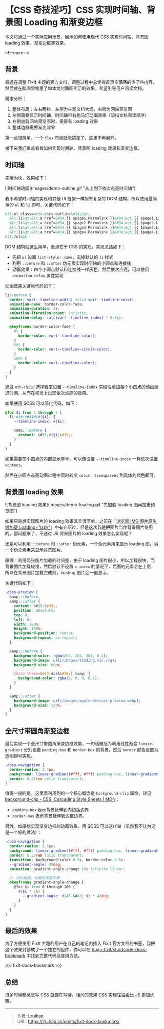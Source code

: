 # 【CSS 奇技淫巧】CSS 实现时间轴、背景图 Loading 和渐变边框


本文将通过一个实际应用场景，展示如何使用现代 CSS 实现时间轴、背景图 loading 效果、渐变边框等效果。

&lt;!--more--&gt;

## 背景

最近在调整 FixIt 主题的官方文档，调整过程中总觉得首页空荡荡的少了些内容，然后就在脑海里构思了如本文封面图所示的效果，希望引导用户阅读文档。

需求分析：

1. 整体布局：左右两栏，左侧为主题文档大纲，右侧为网站预览图
2. 左侧需要显示时间轴，时间轴带有跑马灯动画效果（暗指文档阅读顺序）
3. 右侧加载网站预览图时，需要有 loading 效果
4. 整体边框需要渐变效果

第一点很简单，一个 `flex` 布局就能搞定了，这里不再展开。

接下来我们重点看看如何实现时间轴、背景图 loading 效果和渐变边框。

## 时间轴

先睹为快，效果如下：

![时间轴动画](images/demo-outline.gif &#34;从上到下依次点亮时间轴&#34;)

我不希望时间轴的实现和其他 UI 框架一样拥有复杂的 DOM 结构，所以使用最简单的 `ul` 和 `li` 即可，关键代码如下：

```html
&lt;ul class=&#34;docs-outline&#34;&gt;
  &lt;li&gt;&lt;a href=&#34;{{ $page1.Permalink }}&#34;&gt;{{ $page1.LinkTitle }}&lt;/a&gt;&lt;/li&gt;
  &lt;li&gt;&lt;a href=&#34;{{ $page2.Permalink }}&#34;&gt;{{ $page2.LinkTitle }}&lt;/a&gt;&lt;/li&gt;
  &lt;li&gt;&lt;a href=&#34;{{ $page3.Permalink }}&#34;&gt;{{ $page3.LinkTitle }}&lt;/a&gt;&lt;/li&gt;
  &lt;li&gt;&lt;a href=&#34;{{ $page4.Permalink }}&#34;&gt;{{ $page4.LinkTitle }}&lt;/a&gt;&lt;/li&gt;
&lt;/ul&gt;
```

DOM 结构就这么简单，重点在于 CSS 的实现，实现思路如下：

- 先把 `ul` 设置 `list-style: none`，去掉默认的 `li` 样式
- 利用 `::before` 和 `::after` 伪元素实现时间轴的小圆点和连接线
- 动画效果：四个小圆点默认和连接线一样灰色，然后依次点亮，可以使用 `animation-delay` 属性实现

动画效果关键帧代码如下：

```scss
li::before {
  border: var(--timeline-width) solid var(--timeline-color);
  animation-name: border-color-fade;
  animation-duration: 2s;
  animation-iteration-count: infinite;
  animation-delay: calc(var(--timeline-index) * 0.3s);

  @keyframes border-color-fade {
    0% {
      border-color: var(--timeline-color);
    }
    50% {
      border-color: var(--timeline-circle-color);
    }
    100% {
      border-color: var(--timeline-color);
    }
  }
}
```

通过 `nth-child` 选择器来设置 `--timeline-index` 来线性增加每个小圆点的动画延迟时间，从而在视觉上出现依次点亮的效果。

如果使用 SCSS 可以简化代码，如下：

```scss
@for $i from 1 through 4 {
  li:nth-child(#{$i}) {
    --timeline-index: #{$i};

    &amp;::before {
      content: &#39;#{$i}&#39;;
    }
  }
}
```

如果需要在小圆点的内部显示序号，可以像设置 `--timeline-index` 一样依次设置 `content`。

然后在小圆点点亮动画过程中同时转变 `color: transparent` 到具体的颜色即可。

## 背景图 loading 效果

![背景图 loading 效果](images/demo-loading.gif &#34;先加载 loading 图再加重预览图&#34;)

如果只是想实现图片的 loading 效果其实很简单，之前在「[浏览器 IMG 图片原生懒加载 Loading=&#34;lazy&#34;](/posts/native-img-loading-lazy/)」中有介绍过，但是这次我是把图片当作背景图片使用的，那问题来了，不通过 JS 背景图片的 loading 效果怎么实现呢？

还是可以利用 `::before` 和 `::after` 伪元素，一个伪元素用来显示 loading 图，另一个伪元素用来显示背景图片。

原理：利用两张图片加载的时间差，由于 loading 图片很小，所以加载很快，而背景图片加载较慢，然后默认不设置 `z-index` 的情况下，后面的元素会在上层，所以在背景图片加载完成前，loading 图片会一直显示。

关键代码如下：

```scss
.docs-preview {
  &amp;::before,
  &amp;::after {
    content: &#39;&#39;;
    position: absolute;
    top: 0;
    left: 0;
    width: 100%;
    height: 100%;
    background-position: center;
    background-repeat: no-repeat;
  }

  &amp;::before {
    background-color: rgba(204, 204, 204, 0.1);
    background-image: url(/images/loading.min.svg);
    background-size: 60px;

    [data-theme=&#39;dark&#39;] &amp; {
      background-color: rgba(0, 0, 0, 0.1);
    }
  }

  &amp;::after {
    background-image: url(/images/apple-devices-preview.webp);
    background-size: 130%;
  }
}
```

## 全尺寸带圆角渐变边框

最后实现一个全尺寸带圆角渐变边框效果，一句话概括为利用线性渐变 `linear-gradient` 分别设置 `padding-box` 和 `border-box` 的背景，然后 `border` 颜色设置为透明即可实现。

```scss
.docs-navigation {
  border-radius: 2.5px;
  background: linear-gradient(#fff, #fff) padding-box, linear-gradient(45deg, #42d392, #FF7359) border-box;
  border: 0.25rem solid transparent;
}
```

值得一提的是，这里面利用到的一个核心概念是 `background-clip` 属性，详见 [background-clip - CSS: Cascading Style Sheets | MDN](https://developer.mozilla.org/en-US/docs/Web/CSS/background-clip)：

- `padding-box` 表示背景延伸到内边距边界
- `border-box` 表示背景延伸到边框边界。

另外，如果想实现渐变边框的动画效果，用 SCSS 可以这样做（虽然我不认为这是一个好的做法）：

```scss {data-open=false}
.docs-navigation {
  border-radius: 2.5px;
  background: linear-gradient(#fff, #fff) padding-box, linear-gradient(var(--gradient-angle), #42d392, #FF7359) border-box;
  border: 0.25rem solid transparent;
  transition: background-color 0.5s, border-color 0.5s;
  --gradient-angle: 45deg;
  animation: gradient-angle-change 10s infinite linear;

  // 分的越细，动画效果越平滑
  @keyframes gradient-angle-change {
    @for $i from 0 through 100 {
      #{$i * 1%} {
        --gradient-angle: #{45 &#43; $i * 4}deg;
      }
    }
  }
}
```

## 最后的效果

为了方便使用 FixIt 主题的用户在自己的笔记内插入 FixIt 官方文档的书签，我把这个效果封装成了一个独立的组件，你可以在 [hugo-fixit/shortcode-docs-bookmark](https://github.com/hugo-fixit/shortcode-docs-bookmark) 中找到完整代码及食用方法。

{{&lt; fixit-docs-bookmark &gt;}}

## 总结

很多时候都感觉写 CSS 就像在写诗，相同的效果 CSS 实现往往会比 JS 更加优雅。


---

> 作者: [Lruihao](https://github.com/Lruihao)  
> URL: https://lruihao.cn/posts/fixit-docs-bookmark/  

